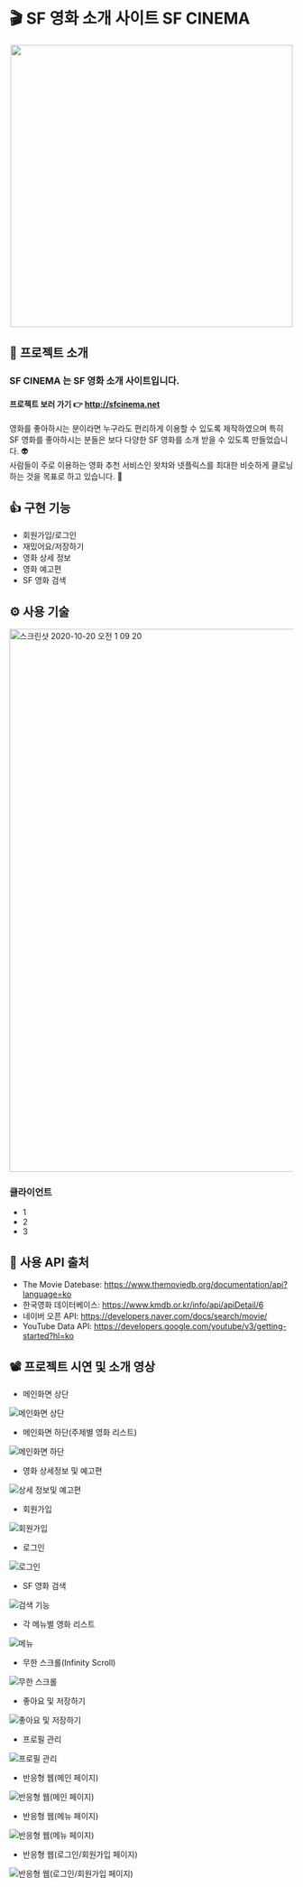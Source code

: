 # :clapper: SF 영화 소개 사이트 SF CINEMA

<p align="center" >
  <img src="https://user-images.githubusercontent.com/58875822/96440577-23f06d00-1243-11eb-9e11-96b5ff96b861.png" width="500px"/>
</p>

## 📌 프로젝트 소개

### <p>SF CINEMA 는 SF 영화 소개 사이트입니다.</p>

#### 프로젝트 보러 가기 👉  http://sfcinema.net

영화를 좋아하시는 분이라면 누구라도 편리하게 이용할 수 있도록 제작하였으며 특히 SF 영화를 좋아하시는 분들은 보다 다양한 SF 영화를 소개 받을 수 있도록 만들었습니다. :alien:  
사람들이 주로 이용하는 영화 추천 서비스인 왓챠와 넷플릭스를 최대한 비슷하게 클로닝하는 것을 목표로 하고 있습니다. :muscle:



## 👍 구현 기능

- 회원가입/로그인
- 재밌어요/저장하기
- 영화 상세 정보
- 영화 예고편
- SF 영화 검색

## ⚙ 사용 기술

<img width="962" alt="스크린샷 2020-10-20 오전 1 09 20" src="https://user-images.githubusercontent.com/58875822/96477011-f7ebe080-1270-11eb-98a9-97e7424dc8e0.png">

### 클라이언트
<ul>
  <li>1</li>
  <li>2</li>
  <li>3</li>
</ul>

## 📂 사용 API 출처
- The Movie Datebase: https://www.themoviedb.org/documentation/api?language=ko
- 한국영화 데이터베이스: https://www.kmdb.or.kr/info/api/apiDetail/6
- 네이버 오픈 API: https://developers.naver.com/docs/search/movie/
- YouTube Data API: https://developers.google.com/youtube/v3/getting-started?hl=ko

## 📽 프로젝트 시연 및 소개 영상

- 메인화면 상단

![메인화면 상단 ](https://user-images.githubusercontent.com/58875822/96583486-c11cd580-1317-11eb-8770-403a3ad18fe8.gif)

- 메인화면 하단(주제별 영화 리스트)

![메인화면 하단](https://user-images.githubusercontent.com/58875822/96598557-f29e9c80-1329-11eb-91a3-005bb98ba43b.gif)

- 영화 상세정보 및 예고편

![상세 정보및 예고편](https://user-images.githubusercontent.com/58875822/96604894-93905600-1330-11eb-89b9-78e5ac6c5850.gif)

- 회원가입

![회원가입](https://user-images.githubusercontent.com/58875822/96682817-4e156c80-13b4-11eb-8841-f104fd3d266b.gif)

- 로그인

![로그인](https://user-images.githubusercontent.com/58875822/96683595-53bf8200-13b5-11eb-9644-cb48da208cc1.gif)

- SF 영화 검색

![검색 기능](https://user-images.githubusercontent.com/58875822/96687006-41941280-13ba-11eb-8708-b7fb6cf1d214.gif)

- 각 메뉴별 영화 리스트

![메뉴](https://user-images.githubusercontent.com/58875822/96693613-69877400-13c2-11eb-8e60-0d67597f8de1.gif)

- 무한 스크롤(Infinity Scroll)

![무한 스크롤](https://user-images.githubusercontent.com/58875822/96695503-b10eff80-13c4-11eb-94c3-e98e3f50ea2e.gif)

- 좋아요 및 저장하기

![좋아요 및 저장하기](https://user-images.githubusercontent.com/58875822/96698434-0f89ad00-13c8-11eb-9442-7b3139a4cc3e.gif)

- 프로필 관리

![프로필 관리](https://user-images.githubusercontent.com/58875822/96699848-b458ba00-13c9-11eb-853c-55e4b9246e5f.gif)

- 반응형 웹(메인 페이지)

![반응형 웹(메인 페이지)](https://user-images.githubusercontent.com/58875822/96701363-778dc280-13cb-11eb-8c4c-e3d5914c4ed3.gif)

- 반응형 웹(메뉴 페이지)

![반응형 웹(메뉴 페이지)](https://user-images.githubusercontent.com/58875822/96706397-7f506580-13d1-11eb-9a12-7baae325593b.gif)

- 반응형 웹(로그인/회원가입 페이지)

![반응형 웹(로그인/회원가입 페이지)](https://user-images.githubusercontent.com/58875822/96708512-4bc30a80-13d4-11eb-9b7c-d87967d0e891.gif)

